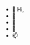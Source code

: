 - 👋 Hi, 
- 👀 
- 🌱 
- 💞️ 
- 📫 

<!---
Yousef-010/Yousef-010 is a ✨ special ✨ repository because its `README.md` (this file) appears on your GitHub profile.
You can click the Preview link to take a look at your changes.
--->
